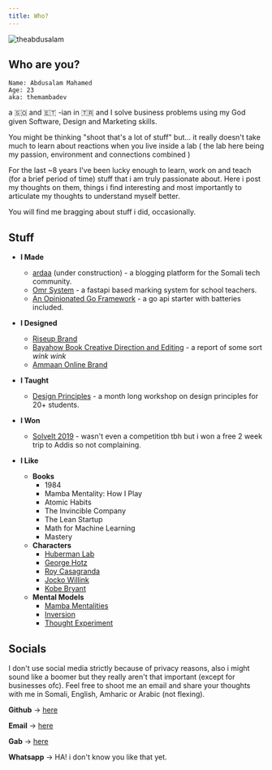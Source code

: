 ```yaml
---
title: Who?
---
```


![theabdusalam](/pic.png)


## Who are you?
```
Name: Abdusalam Mahamed
Age: 23 
aka: themambadev
```

a 🇸🇴 and 🇪🇹 -ian in  🇹🇷 and I solve business problems using my God given Software, Design and Marketing skills.



You might be thinking "shoot that's a lot of stuff" but... it really doesn't take much to learn about reactions when you live inside a lab ( the lab here being my passion, environment and connections combined )


For the last ~8 years I've been lucky enough to learn, work on and teach (for a brief period of time) stuff that i am truly passionate about. Here i post my thoughts on them, things i find interesting and most importantly to articulate my thoughts to understand myself better.

You will find me bragging about stuff i did, occasionally.

## Stuff
- **I Made**
  - [ardaa](https://ardaa.dev) (under construction) - a blogging platform for the Somali tech community.
  - [Omr System](https://github.com/TheMambaDev/omr-fastapi) - a fastapi based marking system for school teachers.
  - [An Opinionated Go Framework](https://github.com/theMambaDev/slick) - a go api starter with batteries included.

- **I Designed**
  - [Riseup Brand](https://www.facebook.com/RiseUpETH/)
  - [Bayahow Book Creative Direction and Editing](https://www.ovset.org/_files/ugd/fd38e0_532f02ae304442afa4800c5d610ec726.pdf) - a report of some sort *wink wink*
  - [Ammaan Online Brand](https://www.facebook.com/photo/?fbid=140602878293589&set=pcb.140603034960240)

- **I Taught**
  - [Design Principles](https://www.facebook.com/theRUacademy/) - a month long workshop on design principles for 20+ students.
- **I Won**
  - [SolveIt 2019](https://www.facebook.com/icoglabs/photos/a.202667183262651/1028808177315210/) - wasn't even a competition tbh but i won a free 2 week trip to Addis so not complaining.
- **I Like**
  - **Books**
    - 1984
    - Mamba Mentality: How I Play
    - Atomic Habits
    - The Invincible Company
    - The Lean Startup
    - Math for Machine Learning
    - Mastery
  - **Characters**
    - [Huberman Lab](https://www.youtube.com/channel/UC2D2CMWXMOVWx7giW1n3LIg)
    - [George Hotz](https://www.youtube.com/channel/UCwgKmJM4ZJQRJ-U5NjvR2dg)
    - [Roy Casagranda](https://twitter.com/RoyCasagranda)
    - [Jocko Willink](https://www.youtube.com/channel/UCkqcY4CAuBFNFho6JgygCnA)
    - [Kobe Bryant](https://www.youtube.com/watch?v=QeyfejIU4j4)
  - **Mental Models**
    - [Mamba Mentalities](https://www.youtube.com/watch?v=QeyfejIU4j4)
    - [Inversion](https://fs.blog/2013/10/inversion/)
    - [Thought Experiment](https://fs.blog/2017/04/thought-experiment/)

## Socials
I don't use social media strictly because of privacy reasons, also i might sound like a boomer but they really aren't that important (except for businesses ofc). Feel free to shoot me an email and share your thoughts with me in Somali, English, Amharic or Arabic (not flexing).

**Github** -> [here](https://github.com/themambadev)


**Email** -> [here](mailto:abdusalam.mah@gmail.com)

**Gab** -> [here](https://gab.com/themambadev)


**Whatsapp** -> HA! i don't know you like that yet.
